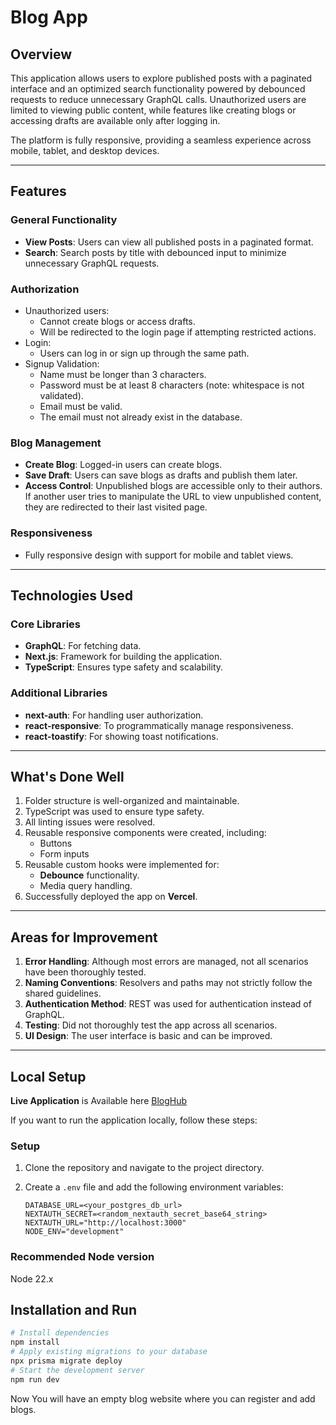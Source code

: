 # Blog App

## Overview

This application allows users to explore published posts with a paginated interface and an optimized search functionality powered by debounced requests to reduce unnecessary GraphQL calls. Unauthorized users are limited to viewing public content, while features like creating blogs or accessing drafts are available only after logging in.

The platform is fully responsive, providing a seamless experience across mobile, tablet, and desktop devices.


---

## Features

### General Functionality
- **View Posts**: Users can view all published posts in a paginated format.
- **Search**: Search posts by title with debounced input to minimize unnecessary GraphQL requests.

### Authorization
- Unauthorized users:
  - Cannot create blogs or access drafts.
  - Will be redirected to the login page if attempting restricted actions.
- Login:
  - Users can log in or sign up through the same path.
- Signup Validation:
  - Name must be longer than 3 characters.
  - Password must be at least 8 characters (note: whitespace is not validated).
  - Email must be valid.
  - The email must not already exist in the database.

### Blog Management
- **Create Blog**: Logged-in users can create blogs.
- **Save Draft**: Users can save blogs as drafts and publish them later.
- **Access Control**: Unpublished blogs are accessible only to their authors. If another user tries to manipulate the URL to view unpublished content, they are redirected to their last visited page.

### Responsiveness
- Fully responsive design with support for mobile and tablet views.

---

## Technologies Used

### Core Libraries
- **GraphQL**: For fetching data.
- **Next.js**: Framework for building the application.
- **TypeScript**: Ensures type safety and scalability.

### Additional Libraries
- **next-auth**: For handling user authorization.
- **react-responsive**: To programmatically manage responsiveness.
- **react-toastify**: For showing toast notifications.

---

## What's Done Well

1. Folder structure is well-organized and maintainable.
2. TypeScript was used to ensure type safety.
3. All linting issues were resolved.
4. Reusable responsive components were created, including:
   - Buttons
   - Form inputs
5. Reusable custom hooks were implemented for:
   - **Debounce** functionality.
   - Media query handling.
6. Successfully deployed the app on **Vercel**.

---

## Areas for Improvement

1. **Error Handling**: Although most errors are managed, not all scenarios have been thoroughly tested.
2. **Naming Conventions**: Resolvers and paths may not strictly follow the shared guidelines.
3. **Authentication Method**: REST was used for authentication instead of GraphQL.
4. **Testing**: Did not thoroughly test the app across all scenarios.
5. **UI Design**: The user interface is basic and can be improved.

---

## Local Setup

**Live Application** is Available here [BlogHub](https://blog-app-one-theta.vercel.app/)

If you want to run the application locally, follow these steps:

### Setup

1. Clone the repository and navigate to the project directory.

2. Create a `.env` file and add the following environment variables:
   ```env
   DATABASE_URL=<your_postgres_db_url>
   NEXTAUTH_SECRET=<random_nextauth_secret_base64_string>
   NEXTAUTH_URL="http://localhost:3000"
   NODE_ENV="development"

### Recommended Node version

Node 22.x

## Installation and Run

```bash
# Install dependencies
npm install
# Apply existing migrations to your database
npx prisma migrate deploy
# Start the development server
npm run dev
```

Now You will have an empty blog website where you can register and add blogs.


